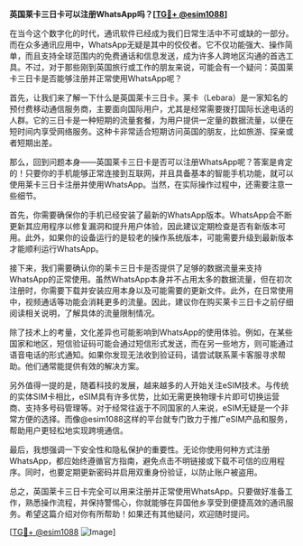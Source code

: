 **英国莱卡三日卡可以注册WhatsApp吗？[[TG💪+ @esim1088](https://t.me/s/esim1088)]**

在当今这个数字化的时代，通讯软件已经成为我们日常生活中不可或缺的一部分。而在众多通讯应用中，WhatsApp无疑是其中的佼佼者。它不仅功能强大、操作简单，而且支持全球范围内的免费通话和信息发送，成为许多人跨地区沟通的首选工具。不过，对于那些刚到英国旅行或工作的朋友来说，可能会有一个疑问：英国莱卡三日卡是否能够注册并正常使用WhatsApp呢？

首先，让我们来了解一下什么是英国莱卡三日卡。莱卡（Lebara）是一家知名的预付费移动通信服务商，主要面向国际用户，尤其是经常需要拨打国际长途电话的人群。它的三日卡是一种短期的流量套餐，为用户提供一定量的数据流量，以便在短时间内享受网络服务。这种卡非常适合短期访问英国的朋友，比如旅游、探亲或者短期出差。

那么，回到问题本身——英国莱卡三日卡是否可以注册WhatsApp呢？答案是肯定的！只要你的手机能够正常连接到互联网，并且具备基本的智能手机功能，就可以使用莱卡三日卡注册并使用WhatsApp。当然，在实际操作过程中，还需要注意一些细节。

首先，你需要确保你的手机已经安装了最新的WhatsApp版本。WhatsApp会不断更新其应用程序以修复漏洞和提升用户体验，因此建议定期检查是否有新版本可用。此外，如果你的设备运行的是较老的操作系统版本，可能需要升级到最新版本才能顺利运行WhatsApp。

接下来，我们需要确认你的莱卡三日卡是否提供了足够的数据流量来支持WhatsApp的正常使用。虽然WhatsApp本身并不占用太多的数据流量，但在初次注册时，你需要下载并安装应用本身以及可能需要的更新文件。此外，在日常使用中，视频通话等功能会消耗更多的流量。因此，建议你在购买莱卡三日卡之前仔细阅读相关说明，了解具体的流量限制情况。

除了技术上的考量，文化差异也可能影响到WhatsApp的使用体验。例如，在某些国家和地区，短信验证码可能会通过短信形式发送，而在另一些地方，则可能通过语音电话的形式通知。如果你发现无法收到验证码，请尝试联系莱卡客服寻求帮助。他们通常能提供有效的解决方案。

另外值得一提的是，随着科技的发展，越来越多的人开始关注eSIM技术。与传统的实体SIM卡相比，eSIM具有许多优势，比如无需更换物理卡片即可切换运营商、支持多号码管理等。对于经常往返于不同国家的人来说，eSIM无疑是一个非常方便的选择。而像@esim1088这样的平台就专门致力于推广eSIM产品和服务，帮助用户更轻松地实现跨境通信。

最后，我想强调一下安全性和隐私保护的重要性。无论你使用何种方式注册WhatsApp，都应始终遵循官方指南，避免点击不明链接或下载不可信的应用程序。同时，也要定期更新密码并启用双重身份验证，以防止账户被盗用。

总之，英国莱卡三日卡完全可以用来注册并正常使用WhatsApp。只要做好准备工作，熟悉操作流程，并保持警惕心，你就能够在异国他乡享受到便捷高效的通讯服务。希望这篇介绍对你有所帮助！如果还有其他疑问，欢迎随时提问。

[[TG💪+ @esim1088](https://t.me/s/esim1088) ![Image](https://i.postimg.cc/4NQfJmqS/Snipaste-2025-05-13-00-14-12.png)]